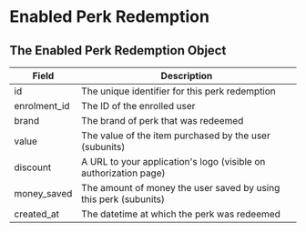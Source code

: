 # Enabled Perk Redemption

## The Enabled Perk Redemption Object

Field | Description
--------- | -----------
id | The unique identifier for this perk redemption
enrolment_id | The ID of the enrolled user
brand | The brand of perk that was redeemed
value | The value of the item purchased by the user (subunits)
discount | A URL to your application's logo (visible on authorization page)
money_saved | The amount of money the user saved by using this perk (subunits)
created_at | The datetime at which the perk was redeemed
